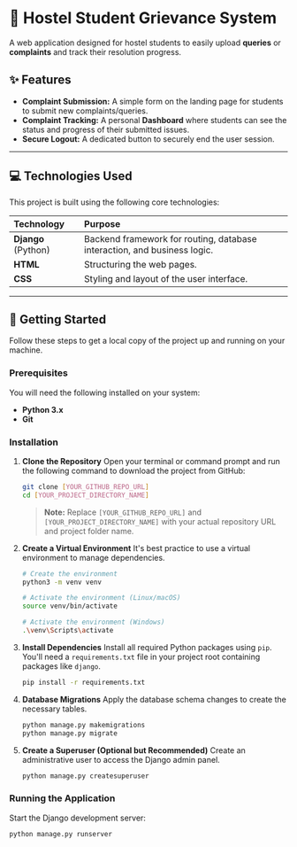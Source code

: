 # 🏫 Hostel Student Grievance System

A web application designed for hostel students to easily upload **queries** or **complaints** and track their resolution progress.

## ✨ Features

* **Complaint Submission:** A simple form on the landing page for students to submit new complaints/queries.
* **Complaint Tracking:** A personal **Dashboard** where students can see the status and progress of their submitted issues.
* **Secure Logout:** A dedicated button to securely end the user session.

---

## 💻 Technologies Used

This project is built using the following core technologies:

| Technology | Purpose |
| :--- | :--- |
| **Django** (Python) | Backend framework for routing, database interaction, and business logic. |
| **HTML** | Structuring the web pages. |
| **CSS** | Styling and layout of the user interface. |

---

## 🚀 Getting Started

Follow these steps to get a local copy of the project up and running on your machine.

### Prerequisites

You will need the following installed on your system:

* **Python 3.x**
* **Git**

### Installation

1.  **Clone the Repository**
    Open your terminal or command prompt and run the following command to download the project from GitHub:

    ```bash
    git clone [YOUR_GITHUB_REPO_URL]
    cd [YOUR_PROJECT_DIRECTORY_NAME]
    ```

    > **Note:** Replace `[YOUR_GITHUB_REPO_URL]` and `[YOUR_PROJECT_DIRECTORY_NAME]` with your actual repository URL and project folder name.

2.  **Create a Virtual Environment**
    It's best practice to use a virtual environment to manage dependencies.

    ```bash
    # Create the environment
    python3 -m venv venv 
    
    # Activate the environment (Linux/macOS)
    source venv/bin/activate 
    
    # Activate the environment (Windows)
    .\venv\Scripts\activate
    ```

3.  **Install Dependencies**
    Install all required Python packages using `pip`. You'll need a `requirements.txt` file in your project root containing packages like `django`.

    ```bash
    pip install -r requirements.txt
    ```

4.  **Database Migrations**
    Apply the database schema changes to create the necessary tables.

    ```bash
    python manage.py makemigrations
    python manage.py migrate
    ```

5.  **Create a Superuser (Optional but Recommended)**
    Create an administrative user to access the Django admin panel.

    ```bash
    python manage.py createsuperuser
    ```

### Running the Application

Start the Django development server:

```bash
python manage.py runserver

